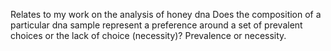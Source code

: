 Relates to my work on the analysis of honey dna Does the composition of a particular dna sample represent a preference around a set of prevalent choices or the lack of choice (necessity)? Prevalence or necessity.

